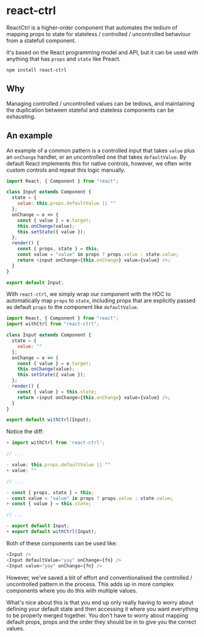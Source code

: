 # react-ctrl

ReactCtrl is a higher-order component that automates the tedium of mapping props to state for stateless / controlled / uncontrolled behaviour from a statefull component.

It's based on the React programming model and API, but it can be used with anything that has `props` and `state` like Preact.

```
npm install react-ctrl
```

## Why

Managing controlled / uncontrolled values can be tedious, and maintaining the duplication between stateful and stateless components can be exhausting.

## An example

An example of a common pattern is a controlled input that takes `value` plus an `onChange` handler, or an uncontrolled one that takes `defaultValue`. By default React implements this for native controls, however, we often write custom controls and repeat this logic manually.

```js
import React, { Component } from "react";

class Input extends Component {
  state = {
    value: this.props.defaultValue || ""
  };
  onChange = e => {
    const { value } = e.target;
    this.onChange(value);
    this.setState({ value });
  };
  render() {
    const { props, state } = this;
    const value = "value" in props ? props.value : state.value;
    return <input onChange={this.onChange} value={value} />;
  }
}

export default Input;
```

With `react-ctrl`, we simply wrap our component with the HOC to automatically map `props` to `state`, including props that are explicitly passed as default `props` to the component like `defaultValue`.

```js
import React, { Component } from "react";
import withCtrl from "react-ctrl";

class Input extends Component {
  state = {
    value: ""
  };
  onChange = e => {
    const { value } = e.target;
    this.onChange(value);
    this.setState({ value });
  };
  render() {
    const { value } = this.state;
    return <input onChange={this.onChange} value={value} />;
  }
}

export default withCtrl(Input);
```

Notice the diff:

```js
+ import withCtrl from 'react-ctrl';

// ...

- value: this.props.defaultValue || ""
+ value: ""

// ...

- const { props, state } = this;
- const value = "value" in props ? props.value : state.value;
+ const { value } = this.state;

// ...

- export default Input;
+ export default withCtrl(Input);
```

Both of these components can be used like:

```js
<Input />
<Input defaultValue="yay" onChange={fn} />
<Input value="yay" onChange={fn} />
```

However, we've saved a bit of effort and conventionalised the controlled / uncontrolled pattern in the process. This adds up in more complex components where you do this with multiple values.

What's nice about this is that you end up only really having to worry about defining your default state and then accessing it where you want everything to be properly merged together. You don't have to worry about mapping default props, props and the order they should be in to give you the correct values.

